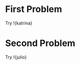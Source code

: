 [meta]: # (sortOrder=1)
[meta]: # (displayName=First Page)
# First Problem

Try !{katrina}

# Second Problem

Try !{julio}

